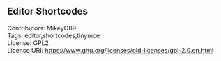 ## Editor Shortcodes

Contributors: MikeyO89 <br />
Tags: editor,shortcodes,tinymce <br />
License: GPL2 <br />
License URI: https://www.gnu.org/licenses/old-licenses/gpl-2.0.en.html